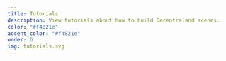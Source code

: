 ```yaml
---
title: Tutorials
description: View tutorials about how to build Decentraland scenes.
color: "#f4821e"
accent_color: "#f4821e"
order: 6
img: tutorials.svg
---
```

